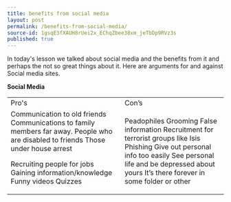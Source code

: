 ```yaml
---
title: benefits from social media
layout: post
permalink: /benefits-from-social-media/
source-id: 1gsqE3fXAUH8rUei2x_EChqZbee38xm_jeTbDp9RVz3s
published: true
---
```

In today's lesson we talked about social media and the benefits from it and perhaps the not so great things about it. Here are arguments for and against Social media sites.

**Social Media**

<table>
  <tr>
    <td>Pro's</td>
    <td>Con’s</td>
  </tr>
  <tr>
    <td>Communication to old friends
Communications to family members far away.
People who are disabled to friends
Those under house arrest

Recruiting people for jobs
Gaining information/knowledge
Funny videos
Quizzes

</td>
    <td>Peadophiles
Grooming
False information
Recruitment for terrorist groups like Isis
Phishing
Give out personal info too easily
See personal life and be depressed about yours
It’s there forever in some folder or other</td>
  </tr>
</table>


